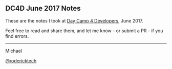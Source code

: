 DC4D June 2017 Notes
--------------------

These are the notes I took at [Day Camp 4 Developers](https://daycamp4developers.com/), June 2017.

Feel free to read and share them, and let me know - or submit a PR - if you find
errors.

- - -

Michael

[@rodericktech](https://twitter.com/rodericktech)

